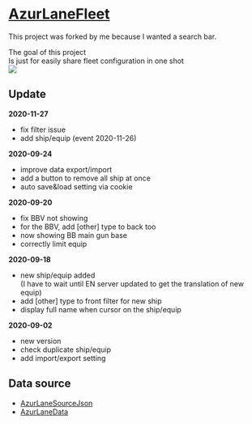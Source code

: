 ﻿# [AzurLaneFleet](https://x94fujo6rpg.github.io/AzurLaneFleet/) #  
This project was forked by me because I wanted a search bar.

The goal of this project  
Is just for easily share fleet configuration in one shot  
![](https://i.imgur.com/ZDSWNOl.png)  

## Update  
**2020-11-27**  
- fix filter issue  
- add ship/equip (event 2020-11-26)  

**2020-09-24**  
- improve data export/import  
- add a button to remove all ship at once  
- auto save&load setting via cookie  

**2020-09-20**  
- fix BBV not showing  
- for the BBV, add [other] type to back too  
- now showing BB main gun base  
- correctly limit equip  

**2020-09-18**  
- new ship/equip added  
(I have to wait until EN server updated to get the translation of new equip)  
- add [other] type to front filter for new ship  
- display full name when cursor on the ship/equip  

**2020-09-02**  
- new version  
- check duplicate ship/equip  
- add import/export setting  

## Data source  
- [AzurLaneSourceJson](https://github.com/nobbyfix/AzurLaneSourceJson)  
- [AzurLaneData](https://github.com/Dimbreath/AzurLaneData)  
